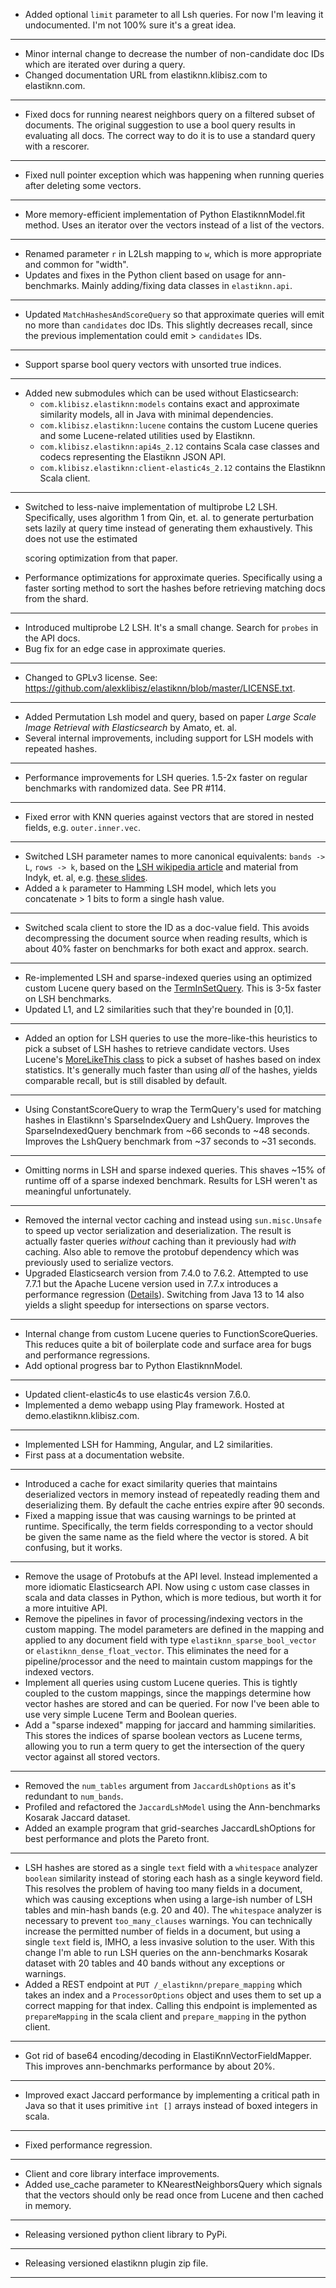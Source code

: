 - Added optional `limit` parameter to all Lsh queries. For now I'm leaving it undocumented. I'm not 100% sure it's
a great idea. 
---
- Minor internal change to decrease the number of non-candidate doc IDs which are iterated over during a query.
- Changed documentation URL from elastiknn.klibisz.com to elastiknn.com.
---
- Fixed docs for running nearest neighbors query on a filtered subset of documents.
The original suggestion to use a bool query results in evaluating all docs. 
The correct way to do it is to use a standard query with a rescorer.  
---
- Fixed null pointer exception which was happening when running queries after deleting some vectors.
---
- More memory-efficient implementation of Python ElastiknnModel.fit method. Uses an iterator over the vectors instead of a list of the vectors.
---
- Renamed parameter `r` in L2Lsh mapping to `w`, which is more appropriate and common for "width".
- Updates and fixes in the Python client based on usage for ann-benchmarks. Mainly adding/fixing data classes in `elastiknn.api`.
---
- Updated `MatchHashesAndScoreQuery` so that approximate queries will emit no more than `candidates` doc IDs.
  This slightly decreases recall, since the previous implementation could emit > `candidates` IDs. 
---
- Support sparse bool query vectors with unsorted true indices.
---
- Added new submodules which can be used without Elasticsearch:
  - `com.klibisz.elastiknn:models` contains exact and approximate similarity models, all in Java with minimal dependencies.
  - `com.klibisz.elastiknn:lucene` contains the custom Lucene queries and some Lucene-related utilities used by Elastiknn.
  - `com.klibisz.elastiknn:api4s_2.12` contains Scala case classes and codecs representing the Elastiknn JSON API.
  - `com.klibisz.elastiknn:client-elastic4s_2.12` contains the Elastiknn Scala client. 
---
- Switched to less-naive implementation of multiprobe L2 LSH. Specifically, uses algorithm 1 from Qin, et. al. to generate
  perturbation sets lazily at query time instead of generating them exhaustively. This does not use the estimated 
  
  scoring optimization from that paper.
- Performance optimizations for approximate queries. Specifically using a faster sorting method to sort the hashes before
  retrieving matching docs from the shard.
---
- Introduced multiprobe L2 LSH. It's a small change. Search for `probes` in the API docs.
- Bug fix for an edge case in approximate queries.
---
- Changed to GPLv3 license. See: https://github.com/alexklibisz/elastiknn/blob/master/LICENSE.txt.
---
- Added Permutation Lsh model and query, based on paper _Large Scale Image Retrieval with Elasticsearch_ by Amato, et. al.
- Several internal improvements, including support for LSH models with repeated hashes.
---
- Performance improvements for LSH queries. 1.5-2x faster on regular benchmarks with randomized data. See PR #114.
---
- Fixed error with KNN queries against vectors that are stored in nested fields, e.g. `outer.inner.vec`.
---
- Switched LSH parameter names to more canonical equivalents: `bands -> L`, `rows -> k`,
  based on the [LSH wikipedia article](https://en.wikipedia.org/wiki/Locality-sensitive_hashing#LSH_algorithm_for_nearest_neighbor_search) 
  and material from Indyk, et. al, e.g. [these slides](http://people.csail.mit.edu/indyk/mmds.pdf).
- Added a `k` parameter to Hamming LSH model, which lets you concatenate > 1 bits to form a single hash value.
---
- Switched scala client to store the ID as a doc-value field. This avoids decompressing the document source
  when reading results, which is about 40% faster on benchmarks for both exact and approx. search.
---
- Re-implemented LSH and sparse-indexed queries using an optimized custom Lucene query based on the [TermInSetQuery](https://lucene.apache.org/core/8_5_0/core/org/apache/lucene/search/TermInSetQuery.html).
  This is 3-5x faster on LSH benchmarks.
- Updated L1, and L2 similarities such that they're bounded in [0,1].
---
- Added an option for LSH queries to use the more-like-this heuristics to pick a subset of LSH hashes to retrieve candidate vectors.
  Uses Lucene's [MoreLikeThis class](https://lucene.apache.org/core/8_5_0/queries/org/apache/lucene/queries/mlt/MoreLikeThis.html)
  to pick a subset of hashes based on index statistics. It's generally much faster than using _all_ of the hashes,
  yields comparable recall, but is still disabled by default. 
---
- Using ConstantScoreQuery to wrap the TermQuery's used for matching hashes in Elastiknn's SparseIndexQuery and LshQuery.
  Improves the SparseIndexedQuery benchmark from ~66 seconds to ~48 seconds.
  Improves the LshQuery benchmark from ~37 seconds to ~31 seconds. 
---
- Omitting norms in LSH and sparse indexed queries. 
  This shaves ~15% of runtime off of a sparse indexed benchmark. 
  Results for LSH weren't as meaningful unfortunately.   
---
- Removed the internal vector caching and instead using `sun.misc.Unsafe` to speed up vector serialization and deserialization.
  The result is actually faster queries _without_ caching than it previously had _with_ caching.
  Also able to remove the protobuf dependency which was previously used to serialize vectors.
- Upgraded Elasticsearch version from 7.4.0 to 7.6.2. 
  Attempted to use 7.7.1 but the Apache Lucene version used in 7.7.x introduces a performance regression ([Details](https://issues.apache.org/jira/browse/LUCENE-9378)).
  Switching from Java 13 to 14 also yields a slight speedup for intersections on sparse vectors.
---
- Internal change from custom Lucene queries to FunctionScoreQueries. This reduces quite a bit of boilerplate code and 
surface area for bugs and performance regressions.
- Add optional progress bar to Python ElastiknnModel.
---
- Updated client-elastic4s to use elastic4s version 7.6.0.
- Implemented a demo webapp using Play framework. Hosted at demo.elastiknn.klibisz.com.
---
- Implemented LSH for Hamming, Angular, and L2 similarities.
- First pass at a documentation website. 
---
- Introduced a cache for exact similarity queries that maintains deserialized vectors in memory instead of repeatedly
reading them and deserializing them. By default the cache entries expire after 90 seconds.
- Fixed a mapping issue that was causing warnings to be printed at runtime. Specifically, the term fields corresponding
to a vector should be given the same name as the field where the vector is stored. A bit confusing, but it works.
---
- Remove the usage of Protobufs at the API level. Instead implemented a more idiomatic Elasticsearch API. Now using c
ustom case classes in scala and data classes in Python, which is more tedious, but worth it for a more intuitive API. 
- Remove the pipelines in favor of processing/indexing vectors in the custom mapping. The model parameters are defined in 
the mapping and applied to any document field with type `elastiknn_sparse_bool_vector` or `elastiknn_dense_float_vector`.
This eliminates the need for a pipeline/processor and the need to maintain custom mappings for the indexed vectors.
- Implement all queries using custom Lucene queries. This is tightly coupled to the custom mappings, since the mappings
determine how vector hashes are stored and can be queried. For now I've been able to use very simple Lucene Term and
Boolean queries.
- Add a "sparse indexed" mapping for jaccard and hamming similarities. This stores the indices of sparse boolean vectors 
as Lucene terms, allowing you to run a term query to get the intersection of the query vector against all stored vectors.  
---
- Removed the `num_tables` argument from `JaccardLshOptions` as it's redundant to `num_bands`.
- Profiled and refactored the `JaccardLshModel` using the Ann-benchmarks Kosarak Jaccard dataset.
- Added an example program that grid-searches JaccardLshOptions for best performance and plots the Pareto front.
---
- LSH hashes are stored as a single `text` field with a `whitespace` analyzer `boolean` similarity instead of storing each
hash as a single keyword field. This resolves the problem of having too many fields in a document, which was causing
exceptions when using a large-ish number of LSH tables and min-hash bands (e.g. 20 and 40). The `whitespace` analyzer is
necessary to prevent `too_many_clauses` warnings. You can technically increase the permitted number of fields in a 
document, but using a single `text` field is, IMHO, a less invasive solution to the user. With this change I'm able to 
run LSH queries on the ann-benchmarks Kosarak dataset with 20 tables and 40 bands without any exceptions or warnings. 
- Added a REST endpoint at `PUT /_elastiknn/prepare_mapping` which takes an index and a `ProcessorOptions` object and
uses them to set up a correct mapping for that index. Calling this endpoint is implemented as `prepareMapping` in the 
scala client and `prepare_mapping` in the python client.  
---
- Got rid of base64 encoding/decoding in ElastiKnnVectorFieldMapper. This improves ann-benchmarks performance by about 20%.
---
- Improved exact Jaccard performance by implementing a critical path in Java so that it uses primitive `int []` arrays instead of boxed integers in scala.
---
- Fixed performance regression.
---
- Client and core library interface improvements.
- Added use_cache parameter to KNearestNeighborsQuery which signals that the vectors should only be read once from Lucene and then cached in memory.
---
- Releasing versioned python client library to PyPi.
---
- Releasing versioned elastiknn plugin zip file.
---
